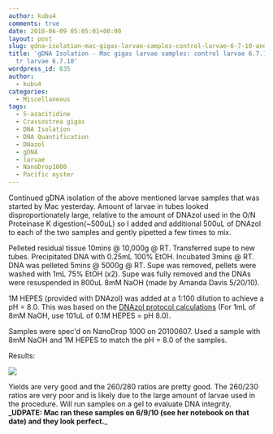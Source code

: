 ```yaml
---
author: kubu4
comments: true
date: 2010-06-09 05:05:01+00:00
layout: post
slug: gdna-isolation-mac-gigas-larvae-samples-control-larvae-6-7-10-and-5-aza-tr-larvae-6-7-10
title: 'gDNA Isolation - Mac gigas larvae samples: control larvae 6.7.10 and 5-aza
  tr larvae 6.7.10'
wordpress_id: 635
author:
  - kubu4
categories:
  - Miscellaneous
tags:
  - 5-azacitidine
  - Crassostrea gigas
  - DNA Isolation
  - DNA Quantification
  - DNazol
  - gDNA
  - larvae
  - NanoDrop1000
  - Pacific oyster
---
```


Continued gDNA isolation of the above mentioned larvae samples that was started by Mac yesterday. Amount of larvae in tubes looked disproportionately large, relative to the amount of DNAzol used in the O/N Proteinase K digestion(~500uL) so I added and additional 500uL of DNAzol to each of the two samples and gently pipetted a few times to mix.

Pelleted residual tissue 10mins @ 10,000g @ RT. Transferred supe to new tubes. Precipitated DNA with 0.25mL 100% EtOH. Incubated 3mins @ RT. DNA was pelleted 5mins @ 5000g @ RT. Supe was removed, pellets were washed with 1mL 75% EtOH (x2). Supe was fully removed and the DNAs were resuspended in 800uL 8mM NaOH (made by Amanda Davis 5/20/10).

1M HEPES (provided with DNAzol) was added at a 1:100 dilution to achieve a pH = 8.0. This was based on the [DNAzol protocol calculations](http://www.mrcgene.com/dnazol.htm) (For 1mL of 8mM NaOH, use 101uL of 0.1M HEPES = pH 8.0).

Samples were spec'd on NanoDrop 1000 on 20100607. Used a sample with 8mM NaOH and 1M HEPES to match the pH = 8.0 of the samples.

Results:

![](http://eagle.fish.washington.edu/Arabidopsis/20100608%20gDNA.JPG)

Yields are very good and the 260/280 ratios are pretty good. The 260/230 ratios are very poor and is likely due to the large amount of larvae used in the procedure. Will run samples on a gel to evaluate DNA integrity. **_UDPATE: Mac ran these samples on 6/9/10 (see her notebook on that date) and they look perfect.**_
